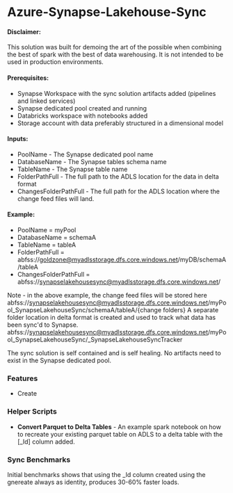 # Azure-Synapse-Lakehouse-Sync


#### Disclaimer:
This solution was built for demoing the art of the possible when combining the best of spark with the best of data warehousing. It is not intended to be used in production environments. 

#### Prerequisites:
- Synapse Workspace with the sync solution artifacts added (pipelines and linked services)
- Synapse dedicated pool created and running
- Databricks workspace with notebooks added
- Storage account with data preferably structured in a dimensional model

#### Inputs:
- PoolName - The Synapse dedicated pool name
- DatabaseName - The Synapse tables schema name
- TableName - The Synapse table name
- FolderPathFull - The full path to the ADLS location for the data in delta format
- ChangesFolderPathFull - The full path for the ADLS location where the change feed files will land.

#### Example:
- PoolName = myPool 
- DatabaseName  = schemaA
- TableName = tableA
- FolderPathFull = abfss://goldzone@myadlsstorage.dfs.core.windows.net/myDB/schemaA/tableA
- ChangesFolderPathFull = abfss://synapselakehousesync@myadlsstorage.dfs.core.windows.net/
	
Note - in the above example, the change feed files will be stored here abfss://synapselakehousesync@myadlsstorage.dfs.core.windows.net/myPool_SynapseLakehouseSync/schemaA/tableA/{change folders}
	A separate folder location in delta format is created and used to track what data has been sync'd to Synapse. abfss://synapselakehousesync@myadlsstorage.dfs.core.windows.net/myPool_SynapseLakehouseSync/_SynapseLakehouseSyncTracker

The sync solution is self contained and is self healing. No artifacts need to exist in the Synapse dedicated pool.


### Features
- Create 

### Helper Scripts
- **Convert Parquet to Delta Tables** - An example spark notebook on how to recreate your existing parquet table on ADLS to a delta table with the \[_Id\] column added. 

### Sync Benchmarks

Initial benchmarks shows that using the _Id column created using the gnereate always as identity, produces 30-60% faster loads.
